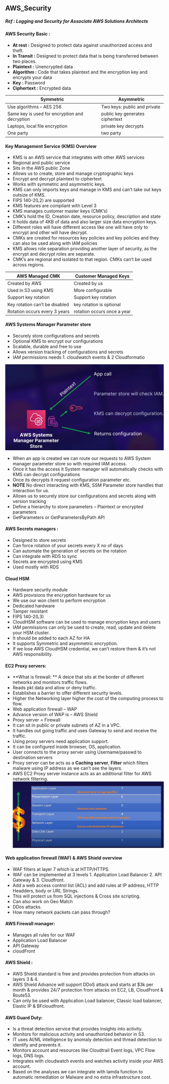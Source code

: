 ## AWS_Security

##### Ref :  Logging and Security for Associate AWS Solutions Architects

#### AWS Security Basic :
-	**At rest :** Designed to protect data against unauthorized access and theft.
-	**In Transit :** Designed to protect data that is being transferred between two places.
-	**Plaintext :** Unencrypted data
-	**Algorithm :** Code that takes plaintext and the encryption key and encrypts your data
-	**Key :** Password
-	**Ciphertext :** Encrypted data

Symmetric | Asymmetric
---|---
Use algorithms – AES 256 | Two keys: public and private
Same key is used for encryption and decryption| public key generates ciphertext
Laptops, local file encryption | private key decrypts
One party| two party


#### Key Management Service (KMS) Overview
-	KMS is an AWS service that integrates with other AWS services
-	Regional and public service
-	Sits in the AWS public Zone
-	Allows us to create, store and manage cryptographic keys
-	Encrypt and decrypt plaintext to ciphertext
-	Works with symmetric and asymmetric keys.
-	KMS can only imports keys and manage in KMS and can’t take out keys outsize of KMS.
-	FIPS 140-2(L2) are supported
-	KMS features are compliant with Level 3
-	KMS manages customer master keys (CMK’s)
-	CMK’s hold the ID, Creation date, resource policy, description and state
-	It holds data of 4KB of data and also larger size data encryption keys.
-	Different roles will have different access like one will have only to encrypt and other will have decrypt.
-	CMKs are created for resources key policies and key policies and they can also be used along with IAM policies
-	KMS allows role separation providing another layer of security, as the encrypt and decrypt roles are separate.
-	CMK’s are regional and isolated to that region. CMKs can’t be used across regions. 

AWS Managed CMK | Customer Managed Keys
--- | ---
Created by AWS | Created by us
Used in S3 using KMS | More configurable
Support key rotation | Support key rotation
Key rotation can’t be disabled | key rotation is optional
Rotation occurs every 3 years | rotation occurs once a year

#### AWS Systems Manager Parameter store
-	Securely store configurations and secrets
-	Optional KMS to encrypt our configurations
-	Scalable, durable and free to use
-	Allows version tracking of configurations and secrets
-	IAM permissions needs 1. cloudwatch events & 2 Cloudformatio

![AWS System manager parameter sotre interactin with app](https://github.com/vurachaitanya/AWS/blob/master/images/AWS%20Systems%20manager%20parameter%20store.JPG)

-	When an app is created we can route our requests to AWS System manager parameter store so with required IAM access.
-	Once it has the access it System manager will automatically checks with KMS can decrypt configurations 
-	Once its decrypts it request configuration parameter etc.
-	**NOTE** No direct interacting with KMS, SSM Parameter store handles that interaction for us. 
-	Allows us to securely store our configurations and secrets along with version tracking
-	Define a hierarchy to store parameters – Plaintext or encrypted parameters
-	GetParameters or GetParametersByPath API


#### AWS Secrets managers :
-	Designed to store secrets
-	Can force rotation of your secrets every X no of days
-	Can automate the generation of secrets on the rotation
-	Can integrate with RDS to sync
-	Secrets are encrypted using KMS
-	Used mostly with RDS


#### Cloud HSM 
-	Hardware security module
-	AWS provisions the encryption hardware for us
-	We use our won client to perform encryption
-	Dedicated hardware
-	Tamper resistant 
-	FIPS 140-2(L3)
-	CloudHSM software can be used to manage encryption keys and users
-	IAM permissions can only be used to create, read, update and delete your HSM cluster.
-	It should be added to each AZ for HA
-	It supports Symmetric and asymmetric encryption.
-	If we lose AWS CloudHSM credential, we can’t restore them & it’s not AWS responsibility.


#### EC2 Proxy servers:
-	**What is firewall: ** A deice that sits at the border of different networks and monitors traffic flows.
-	Reads pkt data and allow or deny traffic.
-	Establishes a barrier to offer different security levels. 
-	Higher the Networking layer higher the cost of the computing process to flow.
-	Web application firewall – WAP
-	Advance version of WAP is – AWS Shield 
-	Proxy server = Firewall 
-	It can sit in public or private subnets of AZ in a VPC.
-	It handles out going traffic and uses Gateway to send and receive the traffic. 
-	Using proxy servers need application support. 
-	It can be configured inside browser, OS, application. 
-	User connects to the proxy server using Username/passwd to destination servers
-	Proxy server can be acts as a **Caching server**, **Filter** which filters malware using IP address as we can’t see the layers. 
-	AWS EC2 Proxy server instance acts as an additional filter for AWS network filtering.
![Networking layers](https://github.com/vurachaitanya/AWS/blob/master/images/Network%20security%20layers.JPG)

#### Web application firewall (WAF) & AWS Shield overview
-	WAF filters at layer 7 which is at HTTP/HTTPS.
-	WAF can be implemented at 3 levels 1. Application Load Balancer 2. API Gateway & 3. Cloudfront.
-	Add a web access control list (ACL) and add rules at IP address, HTTP Headders, body or URL Strings. 
-	This will protect us from SQL injections & Cross site scripting.
-	Can also work on Geo Match
-	DDos attacks.
-	How many network packets can pass through? 

#### AWS Firewall manager:
-	Manages all rules for our WAF
-	Application Load Balancer
-	API Gateway 
-	cloudFront


#### AWS Shield :
-	AWS Shield standard is free and provides protection from attacks on layers 3 & 4.
-	AWS Shield Advance will support DDoS attack and starts at $3k per month & provides 24/7 protection from attacks on EC2, LB, CloudFront & Route53.
-	Can only be used with Application Load balancer, Classic load balancer, Elastic IP & BFcloudfront.


#### AWS Guard Duty:
-	Is a threat detection service that provides insights into activity. 
-	Monitors for malicious activity and unauthorized behavior in S3.
-	IT uses AI/ML intelligence by anomaly detection and thread detection to identify and prevents it.
-	Monitors account and resources like Cloudtrail Event logs, VPC Flow logs, DNS logs.
-	Integrates with cloudwatch events and watches activity inside your AWS account. 
-	Based on the analyses we can integrate with lamda function to automatic remediation or Malware and no extra infrastructure cost. 
